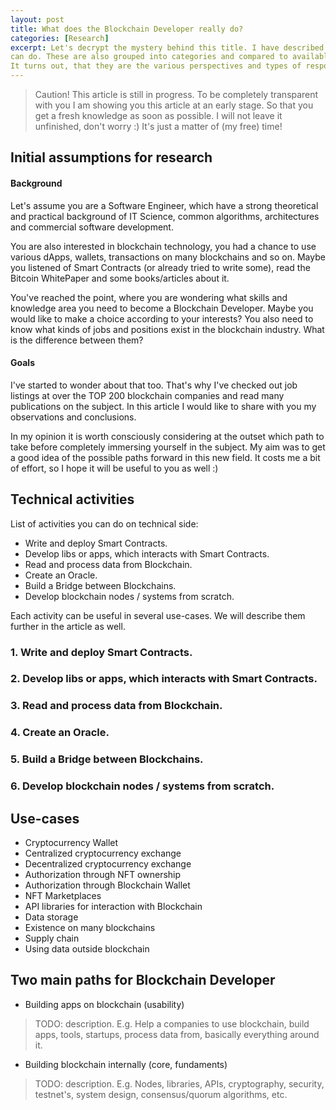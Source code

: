 ```yaml
---
layout: post
title: What does the Blockchain Developer really do?
categories: [Research]
excerpt: Let's decrypt the mystery behind this title. I have described the activities that a Blockchain Developer
can do. These are also grouped into categories and compared to available jobs in the market.
It turns out, that they are the various perspectives and types of responsibilities.
---
```


> Caution! This article is still in progress. To be completely transparent with you I am showing you this article at an early stage.
> So that you get a fresh knowledge as soon as possible. I will not leave it unfinished, don't worry :) It's just a matter of (my free) time!

## Initial assumptions for research

#### Background

Let's assume you are a Software Engineer, which have a strong theoretical and practical background of IT Science, 
common algorithms, architectures and commercial software development.

You are also interested in blockchain technology, you had a chance to use various dApps, wallets,
transactions on many blockchains and so on. Maybe you listened of Smart Contracts (or already tried to write some), 
read the Bitcoin WhitePaper and some books/articles about it. 

You've reached the point, where you are wondering what skills and knowledge area you need
to become a Blockchain Developer. Maybe you would like to make a choice according to your interests?
You also need to know what kinds of jobs and positions exist in the blockchain industry.
What is the difference between them?

#### Goals

I've started to wonder about that too. That's why I've checked out job listings at over the TOP 200
blockchain companies and read many publications on the subject. In this article I would like to share
with you my observations and conclusions. 

In my opinion it is worth consciously considering at the outset which path to take
before completely immersing yourself in the subject. My aim was to get a good idea
of the possible paths forward in this new field. It costs me a bit of effort, 
so I hope it will be useful to you as well :)

## Technical activities

List of activities you can do on technical side:

- Write and deploy Smart Contracts.
- Develop libs or apps, which interacts with Smart Contracts.
- Read and process data from Blockchain.
- Create an Oracle.
- Build a Bridge between Blockchains.
- Develop blockchain nodes / systems from scratch.

Each activity can be useful in several use-cases. 
We will describe them further in the article as well.

### 1. Write and deploy Smart Contracts.
### 2. Develop libs or apps, which interacts with Smart Contracts.
### 3. Read and process data from Blockchain.
### 4. Create an Oracle.
### 5. Build a Bridge between Blockchains.
### 6. Develop blockchain nodes / systems from scratch.

## Use-cases

- Cryptocurrency Wallet
- Centralized cryptocurrency exchange
- Decentralized cryptocurrency exchange
- Authorization through NFT ownership
- Authorization through Blockchain Wallet
- NFT Marketplaces
- API libraries for interaction with Blockchain
- Data storage
- Existence on many blockchains
- Supply chain
- Using data outside blockchain

## Two main paths for Blockchain Developer

- Building apps on blockchain (usability)

> TODO: description. E.g. Help a companies to use blockchain, build apps, tools, startups,
> process data from, basically everything around it.

- Building blockchain internally (core, fundaments)

> TODO: description. E.g. Nodes, libraries, APIs, cryptography, security, testnet's, system design,
> consensus/quorum algorithms, etc.